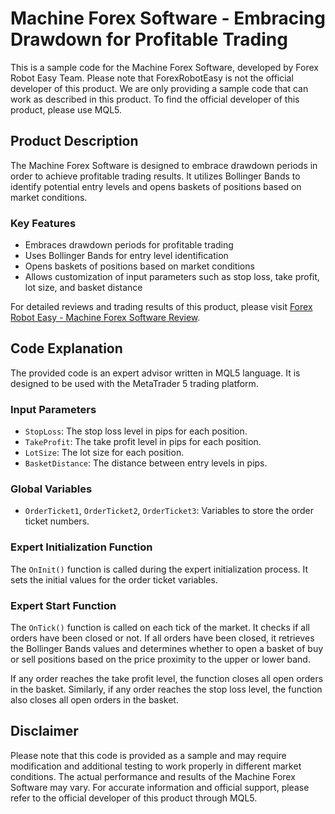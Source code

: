 # Machine Forex Software - Embracing Drawdown for Profitable Trading

This is a sample code for the Machine Forex Software, developed by Forex Robot Easy Team. Please note that ForexRobotEasy is not the official developer of this product. We are only providing a sample code that can work as described in this product. To find the official developer of this product, please use MQL5.

## Product Description

The Machine Forex Software is designed to embrace drawdown periods in order to achieve profitable trading results. It utilizes Bollinger Bands to identify potential entry levels and opens baskets of positions based on market conditions.

### Key Features

- Embraces drawdown periods for profitable trading
- Uses Bollinger Bands for entry level identification
- Opens baskets of positions based on market conditions
- Allows customization of input parameters such as stop loss, take profit, lot size, and basket distance

For detailed reviews and trading results of this product, please visit [Forex Robot Easy - Machine Forex Software Review](https://forexroboteasy.com/forex-robot-review/review-machine-forex-software-embracing-drawdown-for-profitable-trading/).

## Code Explanation

The provided code is an expert advisor written in MQL5 language. It is designed to be used with the MetaTrader 5 trading platform.

### Input Parameters

- `StopLoss`: The stop loss level in pips for each position.
- `TakeProfit`: The take profit level in pips for each position.
- `LotSize`: The lot size for each position.
- `BasketDistance`: The distance between entry levels in pips.

### Global Variables

- `OrderTicket1`, `OrderTicket2`, `OrderTicket3`: Variables to store the order ticket numbers.

### Expert Initialization Function

The `OnInit()` function is called during the expert initialization process. It sets the initial values for the order ticket variables.

### Expert Start Function

The `OnTick()` function is called on each tick of the market. It checks if all orders have been closed or not. If all orders have been closed, it retrieves the Bollinger Bands values and determines whether to open a basket of buy or sell positions based on the price proximity to the upper or lower band.

If any order reaches the take profit level, the function closes all open orders in the basket. Similarly, if any order reaches the stop loss level, the function also closes all open orders in the basket.

## Disclaimer

Please note that this code is provided as a sample and may require modification and additional testing to work properly in different market conditions. The actual performance and results of the Machine Forex Software may vary. For accurate information and official support, please refer to the official developer of this product through MQL5.
